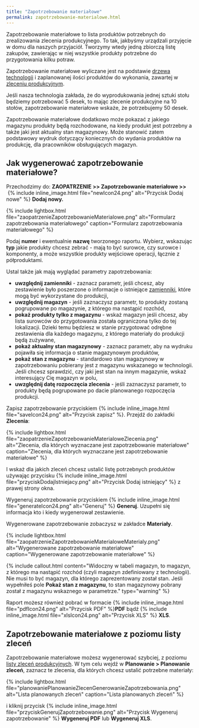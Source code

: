 ```yaml
---
title: "Zapotrzebowanie materiałowe"
permalink: zapotrzebowanie-materialowe.html
---
```


Zapotrzebowanie materiałowe to lista produktów potrzebnych do zrealizowania zlecenia produkcyjnego. To tak, jakbyśmy urządzali przyjęcie w domu dla naszych przyjaciół. Tworzymy wtedy jedną zbiorczą listę zakupów, zawierając w niej wszystkie produkty potrzebne do przygotowania kilku potraw.

Zapotrzebowanie materiałowe wyliczane jest na podstawie [drzewa technologii](/technologie-szczegoly) i zaplanowanej ilości produktów do wykonania, zawartej w [zleceniu produkcyjnym](/zlecenia-produkcyjne).

Jeśli nasza technologia zakłada, że do wyprodukowania jednej sztuki stołu będziemy potrzebować 5 desek, to mając zlecenie produkcyjne na 10 stołów, zapotrzebowanie materiałowe wskaże, że potrzebujemy 50 desek. 

Zapotrzebowanie materiałowe dodatkowo może pokazać z jakiego magazynu produkty będą rozchodowane, na kiedy produkt jest potrzebny a także jaki jest aktualny stan magazynowy. Może stanowić zatem podstawowy wydruk dotyczący koniecznych do wydania produktów na produkcję, dla pracowników obsługujących magazyn.


## Jak wygenerować zapotrzebowanie materiałowe?
            
Przechodzimy do: **ZAOPATRZENIE >> Zapotrzebowanie materiałowe >>**  {% include inline_image.html file="newIcon24.png" alt="Przycisk Dodaj nowe" %} **Dodaj nowy.**

{% include lightbox.html file="zaopatrzenieZapotrzebowanieMaterialowe.png" alt="Formularz zapotrzebowania materiałowego" caption="Formularz zapotrzebowania materiałowego" %}

Podaj **numer** i ewentualnie **nazwę** tworzonego raportu. Wybierz, wskazując **typ** jakie produkty chcesz zebrać - mają to być surowce, czy surowce i komponenty, a może wszystkie produkty wejściowe operacji, łącznie z półproduktami.

Ustal także jak mają wyglądać parametry zapotrzebowania:
- **uwzględnij zamienniki** - zaznacz parametr, jeśli chcesz, aby zestawienie było poszerzone o informacje o istniejące [zamienniki](/produkty.html#2-zakładka-zamienniki), które mogą być wykorzystane do produkcji,
- **uwzględnij magazyn** - jeśli zaznaczysz parametr, to produkty zostaną pogrupowane po magazynie, z którego ma nastąpić rozchód,
- **pokaż produkty tylko z magazynu** - wskaż magazyn jeśli chcesz, aby lista surowców do przygotowania została ograniczona tylko do tej lokalizacji. Dzieki temu będziesz w stanie przygotować odrębne zestawienia dla każdego magazynu, z którego materiały do produkcji będą zużywane,
- **pokaż aktualny stan magazynowy** - zaznacz parametr, aby na wydruku pojawiła się informacja o stanie magazynowym produktów,
- **pokaż stan z magazynu** - standardowo stan magazynowy w zapotrzebowaniu pobierany jest z magazynu wskazanego w technologii. Jeśli chcesz sprawdzić, czy jaki jest stan na innym magazynie, wskaż interesujący Cię magazyn w polu,
- **uwzględnij datę rozpoczęcia zlecenia** - jeśli zaznaczysz parametr, to produkty będą pogrupowane po dacie planowanego rozpoczęcia produkcji.


Zapisz zapotrzebowanie przyciskiem {% include inline_image.html file="saveIcon24.png" alt="Przycisk zapisz" %}. Przejdź do zakładki **Zlecenia**:

{% include lightbox.html file="zaopatrzenieZapotrzebowanieMaterialoweZlecenia.png" alt="Zlecenia, dla których wyznaczane jest zapotrzebowanie materiałowe" caption="Zlecenia, dla których wyznaczane jest zapotrzebowanie materiałowe" %}

I wskaż dla jakich zleceń chcesz ustalić listę potrzebnych produktów używając przycisku {% include inline_image.html file="przyciskDodajIstniejacy.png" alt="Przycisk Dodaj istniejący" %} z prawej strony okna.

Wygeneruj zapotrzebowanie przyciskiem  {% include inline_image.html file="generateIcon24.png" alt="Generuj" %} **Generuj**. Uzupełni się informacja kto i kiedy wygenerował zestawienie.

Wygenerowane zapotrzebowanie zobaczysz w zakładce **Materiały**.

{% include lightbox.html file="zaopatrzenieZapotrzebowanieMaterialoweMaterialy.png" alt="Wygenerowane zapotrzebowanie materiałowe" caption="Wygenerowane zapotrzebowanie materiałowe" %}

{% include callout.html content="Widoczny w tabeli magazyn, to magazyn, z którego ma nastąpić rozchód (czyli magazyn zdefiniowany z technologii). Nie musi to być magazyn, dla którego zaprezentowany został stan. Jeśli wypełniłeś pole **Pokaż stan z magazynu**, to stan magazynowy pobrany został z magazynu wskaznego w parametrze." type="warning" %}

Raport możesz również pobrać w formacie {% include inline_image.html file="pdfIcon24.png" alt="Przycisk PDF" %}**PDF** bądź {% include inline_image.html file="xlsIcon24.png" alt="Przycisk XLS" %} **XLS**.


## Zapotrzebowanie materiałowe z poziomu listy zleceń


Zapotrzebowanie materiałowe możesz wygenerować szybciej, z poziomu [listy zleceń produkcyjnych](/planowanie-zlecen). W tym celu wejdź w **Planowanie > Planowanie zleceń**, zaznacz te zlecenia, dla których chcesz ustalić potrzebne materiały:

{% include lightbox.html file="planowaniePlanowanieZlecenGenerowanieZapotrzebowania.png" alt="Lista planowanych zleceń" caption="Lista planowanych zleceń" %}

i kliknij przycisk {% include inline_image.html file="przyciskGenerujZapotrzebowanie.png" alt="Przycisk Wygeneruj zapotrzebowanie" %} **Wygeneruj PDF** lub **Wygeneruj XLS**.
